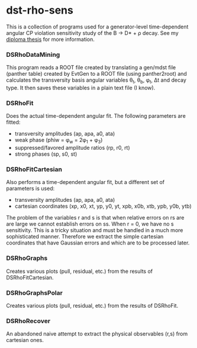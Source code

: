# dst-rho-sens

This is a collection of programs used for a generator-level time-dependent angular CP violation sensitivity study of the B → D* + ρ decay. See my [diploma thesis](http://www-ucjf.troja.mff.cuni.cz/~cervenkov/diploma_thesis/dip_thesis.pdf) for more information.

### DSRhoDataMining
This program reads a ROOT file created by translating a gen/mdst file (panther table) created by EvtGen to a ROOT file (using panther2root) and calculates the transversity basis angular variables θ<sub>t</sub>, θ<sub>b</sub>, φ<sub>t</sub>, Δt and decay type. It then saves these variables in a plain text file (I know).

### DSRhoFit
Does the actual time-dependent angular fit. The following parameters are fitted:
- transversity amplitudes (ap, apa, a0, ata) 
- weak phase (phiw = φ<sub>w</sub> = 2φ<sub>1</sub> + φ<sub>3</sub>) 
- suppressed/favored amplitude ratios (rp, r0, rt)
- strong phases (sp, s0, st)

### DSRhoFitCartesian
Also performs a time-dependent angular fit, but a different set of parameters is used:
- transversity amplitudes (ap, apa, a0, ata) 
- cartesian coordinates (xp, x0, xt, yp, y0, yt, xpb, x0b, xtb, ypb, y0b, ytb)

The problem of the variables r and s is that when relative errors on rs are are large we cannot establish errors on ss. When r = 0, we have no s sensitivity. This is a tricky situation and must be handled in a much more sophisticated manner. Therefore we extract the simple cartesian coordinates that have Gaussian errors and which are to be processed later.

### DSRhoGraphs
Creates various plots (pull, residual, etc.) from the results of DSRhoFitCartesian.

### DSRhoGraphsPolar
Creates various plots (pull, residual, etc.) from the results of DSRhoFit.

### DSRhoRecover
An abandoned naive attempt to extract the physical observables (r,s) from cartesian ones.

